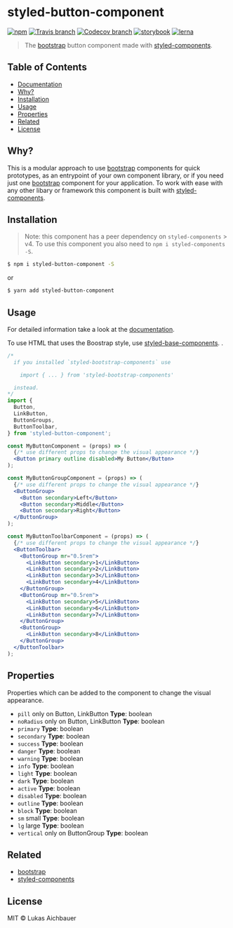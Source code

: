 # styled-button-component

[![npm](https://img.shields.io/npm/v/styled-button-component.svg?style=flat-square)](https://www.npmjs.com/package/styled-button-component)
[![Travis branch](https://img.shields.io/travis/aichbauer/styled-bootstrap-components/master.svg?style=flat-square)](https://travis-ci.org/aichbauer/styled-bootstrap-components)
[![Codecov branch](https://img.shields.io/codecov/c/github/aichbauer/styled-bootstrap-components/master.svg?style=flat-square)](https://codecov.io/gh/aichbauer/styled-bootstrap-components)
[![storybook](https://img.shields.io/badge/docs%20with-storybook-f1618c.svg?style=flat-square)](https://aichbauer.github.io/styled-bootstrap-components)
[![lerna](https://img.shields.io/badge/maintained%20with-lerna-cc00ff.svg?style=flat-square)](https://lernajs.io/)

> The [bootstrap](https://getbootstrap.com) button component made with [styled-components](https://styled-components.com).

## Table of Contents

* [Documentation](https://aichbauer.github.io/styled-bootstrap-components)
* [Why?](#why)
* [Installation](#installation)
* [Usage](#usage)
* [Properties](#properties)
* [Related](#related)
* [License](#license)

## Why?

This is a modular approach to use [bootstrap](https://getbootstrap.com) components for quick prototypes, as an entrypoint of your own component library, or if you need just one [bootstrap](https://getbootstrap.com) component for your application. To work with ease with any other libary or framework this component is built with [styled-components](https://styled-components.com).

## Installation

> Note: this component has a peer dependency on `styled-components` > v4. To use this component you also need to `npm i styled-components -S`.

```sh
$ npm i styled-button-component -S
```

or

```sh
$ yarn add styled-button-component
```

## Usage

For detailed information take a look at the [documentation](https://aichbauer.github.io/styled-bootstrap-components).

To use HTML that uses the Boostrap style, use [styled-base-components](https://github.com/aichbauer/styled-bootstrap-components/blob/master/packages/styled-base-components/README.md).
.

```jsx
/*
  if you installed `styled-bootstrap-components` use

    import { ... } from 'styled-bootstrap-components'

  instead.
*/
import {
  Button,
  LinkButton,
  ButtonGroups,
  ButtonToolbar,
} from 'styled-button-component';

const MyButtonComponent = (props) => (
  {/* use different props to change the visual appearance */}
  <Button primary outline disabled>My Button</Button>
);

const MyButtonGroupComponent = (props) => (
  {/* use different props to change the visual appearance */}
  <ButtonGroup>
    <Button secondary>Left</Button>
    <Button secondary>Middle</Button>
    <Button secondary>Right</Button>
  </ButtonGroup>
);

const MyButtonToolbarComponent = (props) => (
  {/* use different props to change the visual appearance */}
  <ButtonToolbar>
    <ButtonGroup mr="0.5rem">
      <LinkButton secondary>1</LinkButton>
      <LinkButton secondary>2</LinkButton>
      <LinkButton secondary>3</LinkButton>
      <LinkButton secondary>4</LinkButton>
    </ButtonGroup>
    <ButtonGroup mr="0.5rem">
      <LinkButton secondary>5</LinkButton>
      <LinkButton secondary>6</LinkButton>
      <LinkButton secondary>7</LinkButton>
    </ButtonGroup>
    <ButtonGroup>
      <LinkButton secondary>8</LinkButton>
    </ButtonGroup>
  </ButtonToolbar>
);
```

## Properties

Properties which can be added to the component to change the visual appearance.

* `pill` only on Button, LinkButton **Type**: boolean
* `noRadius` only on Button, LinkButton **Type**: boolean
* `primary` **Type**: boolean
* `secondary` **Type**: boolean
* `success` **Type**: boolean
* `danger` **Type**: boolean
* `warning` **Type**: boolean
* `info` **Type**: boolean
* `light` **Type**: boolean
* `dark` **Type**: boolean
* `active` **Type**: boolean
* `disabled` **Type**: boolean
* `outline` **Type**: boolean
* `block` **Type**: boolean
* `sm` small **Type**: boolean
* `lg` large **Type**: boolean
* `vertical` only on ButtonGroup **Type**: boolean

## Related

* [bootstrap](https://getbootstrap.com)
* [styled-components](https://styled-components.com)

## License

MIT © Lukas Aichbauer
